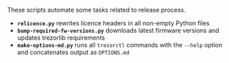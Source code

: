 These scripts automate some tasks related to release process.

* __`relicence.py`__ rewrites licence headers in all non-empty Python files
* __`bump-required-fw-versions.py`__ downloads latest firmware versions and updates trezorlib requirements
* __`make-options-md.py`__ runs all `trezorctl` commands with the `--help` option and concatenates output as `OPTIONS.md`
